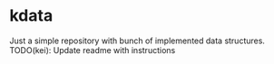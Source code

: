 # kdata
Just a simple repository with bunch of implemented data structures.
TODO(kei): Update readme with instructions
